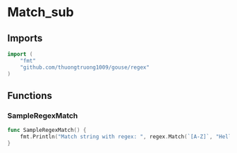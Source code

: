 # Match_sub

## Imports

```go
import (
	"fmt"
	"github.com/thuongtruong1009/gouse/regex"
)
```
## Functions


### SampleRegexMatch

```go
func SampleRegexMatch() {
	fmt.Println("Match string with regex: ", regex.Match(`[A-Z]`, "Hello World 123"))
}
```
